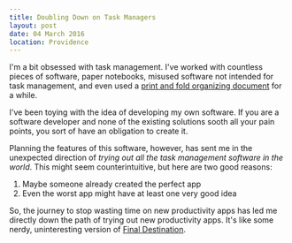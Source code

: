 ```yaml
---
title: Doubling Down on Task Managers
layout: post
date: 04 March 2016
location: Providence
---
```


I'm a bit obsessed with task management. I've worked with countless pieces of software, paper notebooks, misused software not intended for task management, and even used a [print and fold organizing document](http://www.pocketmod.com/) for a while.

I've been toying with the idea of developing my own software. If you are a software developer and none of the existing solutions sooth all your pain points, you sort of have an obligation to create it.

Planning the features of this software, however, has sent me in the unexpected direction of *trying out all the task management software in the world*. This might seem counterintuitive, but here are two good reasons:

1. Maybe someone already created the perfect app
2. Even the worst app might have at least one very good idea

So, the journey to stop wasting time on new productivity apps has led me directly down the path of trying out new productivity apps. It's like some nerdy, uninteresting version of [Final Destination](https://en.wikipedia.org/wiki/Final_Destination).

